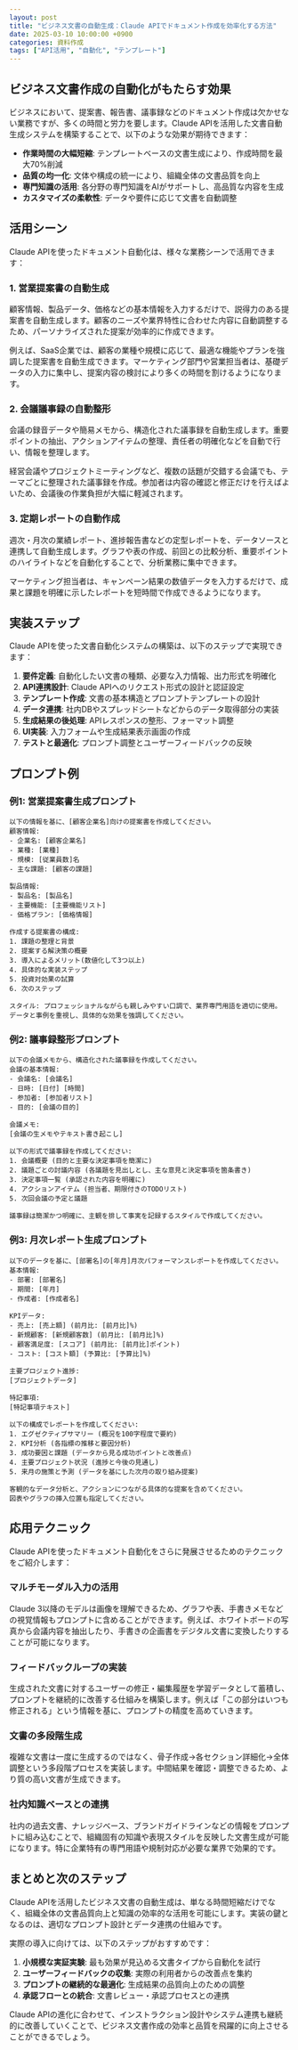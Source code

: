 ```yaml
---
layout: post
title: "ビジネス文書の自動生成：Claude APIでドキュメント作成を効率化する方法"
date: 2025-03-10 10:00:00 +0900
categories: 資料作成
tags: ["API活用", "自動化", "テンプレート"]
---
```

## ビジネス文書作成の自動化がもたらす効果

ビジネスにおいて、提案書、報告書、議事録などのドキュメント作成は欠かせない業務ですが、多くの時間と労力を要します。Claude APIを活用した文書自動生成システムを構築することで、以下のような効果が期待できます：

- **作業時間の大幅短縮**: テンプレートベースの文書生成により、作成時間を最大70%削減
- **品質の均一化**: 文体や構成の統一により、組織全体の文書品質を向上
- **専門知識の活用**: 各分野の専門知識をAIがサポートし、高品質な内容を生成
- **カスタマイズの柔軟性**: データや要件に応じて文書を自動調整

## 活用シーン

Claude APIを使ったドキュメント自動化は、様々な業務シーンで活用できます：

### 1. 営業提案書の自動生成

顧客情報、製品データ、価格などの基本情報を入力するだけで、説得力のある提案書を自動生成します。顧客のニーズや業界特性に合わせた内容に自動調整するため、パーソナライズされた提案が効率的に作成できます。

例えば、SaaS企業では、顧客の業種や規模に応じて、最適な機能やプランを強調した提案書を自動生成できます。マーケティング部門や営業担当者は、基礎データの入力に集中し、提案内容の検討により多くの時間を割けるようになります。

### 2. 会議議事録の自動整形

会議の録音データや簡易メモから、構造化された議事録を自動生成します。重要ポイントの抽出、アクションアイテムの整理、責任者の明確化などを自動で行い、情報を整理します。

経営会議やプロジェクトミーティングなど、複数の話題が交錯する会議でも、テーマごとに整理された議事録を作成。参加者は内容の確認と修正だけを行えばよいため、会議後の作業負担が大幅に軽減されます。

### 3. 定期レポートの自動作成

週次・月次の業績レポート、進捗報告書などの定型レポートを、データソースと連携して自動生成します。グラフや表の作成、前回との比較分析、重要ポイントのハイライトなどを自動化することで、分析業務に集中できます。

マーケティング担当者は、キャンペーン結果の数値データを入力するだけで、成果と課題を明確に示したレポートを短時間で作成できるようになります。

## 実装ステップ

Claude APIを使った文書自動化システムの構築は、以下のステップで実現できます：

1. **要件定義**: 自動化したい文書の種類、必要な入力情報、出力形式を明確化
2. **API連携設計**: Claude APIへのリクエスト形式の設計と認証設定
3. **テンプレート作成**: 文書の基本構造とプロンプトテンプレートの設計
4. **データ連携**: 社内DBやスプレッドシートなどからのデータ取得部分の実装
5. **生成結果の後処理**: APIレスポンスの整形、フォーマット調整
6. **UI実装**: 入力フォームや生成結果表示画面の作成
7. **テストと最適化**: プロンプト調整とユーザーフィードバックの反映

## プロンプト例

### 例1: 営業提案書生成プロンプト

```
以下の情報を基に、[顧客企業名]向けの提案書を作成してください。
顧客情報:
- 企業名: [顧客企業名]
- 業種: [業種]
- 規模: [従業員数]名
- 主な課題: [顧客の課題]

製品情報:
- 製品名: [製品名]
- 主要機能: [主要機能リスト]
- 価格プラン: [価格情報]

作成する提案書の構成:
1. 課題の整理と背景
2. 提案する解決策の概要
3. 導入によるメリット(数値化して3つ以上)
4. 具体的な実装ステップ
5. 投資対効果の試算
6. 次のステップ

スタイル: プロフェッショナルながらも親しみやすい口調で、業界専門用語を適切に使用。
データと事例を重視し、具体的な効果を強調してください。
```

### 例2: 議事録整形プロンプト

```
以下の会議メモから、構造化された議事録を作成してください。
会議の基本情報:
- 会議名: [会議名]
- 日時: [日付] [時間]
- 参加者: [参加者リスト]
- 目的: [会議の目的]

会議メモ:
[会議の生メモやテキスト書き起こし]

以下の形式で議事録を作成してください:
1. 会議概要 (目的と主要な決定事項を簡潔に)
2. 議題ごとの討議内容 (各議題を見出しとし、主な意見と決定事項を箇条書き)
3. 決定事項一覧 (承認された内容を明確に)
4. アクションアイテム (担当者、期限付きのTODOリスト)
5. 次回会議の予定と議題

議事録は簡潔かつ明確に、主観を排して事実を記録するスタイルで作成してください。
```

### 例3: 月次レポート生成プロンプト

```
以下のデータを基に、[部署名]の[年月]月次パフォーマンスレポートを作成してください。
基本情報:
- 部署: [部署名]
- 期間: [年月]
- 作成者: [作成者名]

KPIデータ:
- 売上: [売上額] (前月比: [前月比]%)
- 新規顧客: [新規顧客数] (前月比: [前月比]%)
- 顧客満足度: [スコア] (前月比: [前月比]ポイント)
- コスト: [コスト額] (予算比: [予算比]%)

主要プロジェクト進捗:
[プロジェクトデータ]

特記事項:
[特記事項テキスト]

以下の構成でレポートを作成してください:
1. エグゼクティブサマリー (概況を100字程度で要約)
2. KPI分析 (各指標の推移と要因分析)
3. 成功要因と課題 (データから見る成功ポイントと改善点)
4. 主要プロジェクト状況 (進捗と今後の見通し)
5. 来月の施策と予測 (データを基にした次月の取り組み提案)

客観的なデータ分析と、アクションにつながる具体的な提案を含めてください。
図表やグラフの挿入位置も指定してください。
```

## 応用テクニック

Claude APIを使ったドキュメント自動化をさらに発展させるためのテクニックをご紹介します：

### マルチモーダル入力の活用

Claude 3以降のモデルは画像を理解できるため、グラフや表、手書きメモなどの視覚情報もプロンプトに含めることができます。例えば、ホワイトボードの写真から会議内容を抽出したり、手書きの企画書をデジタル文書に変換したりすることが可能になります。

### フィードバックループの実装

生成された文書に対するユーザーの修正・編集履歴を学習データとして蓄積し、プロンプトを継続的に改善する仕組みを構築します。例えば「この部分はいつも修正される」という情報を基に、プロンプトの精度を高めていきます。

### 文書の多段階生成

複雑な文書は一度に生成するのではなく、骨子作成→各セクション詳細化→全体調整という多段階プロセスを実装します。中間結果を確認・調整できるため、より質の高い文書が生成できます。

### 社内知識ベースとの連携

社内の過去文書、ナレッジベース、ブランドガイドラインなどの情報をプロンプトに組み込むことで、組織固有の知識や表現スタイルを反映した文書生成が可能になります。特に企業特有の専門用語や規制対応が必要な業界で効果的です。

## まとめと次のステップ

Claude APIを活用したビジネス文書の自動生成は、単なる時間短縮だけでなく、組織全体の文書品質向上と知識の効率的な活用を可能にします。実装の鍵となるのは、適切なプロンプト設計とデータ連携の仕組みです。

実際の導入に向けては、以下のステップがおすすめです：

1. **小規模な実証実験**: 最も効果が見込める文書タイプから自動化を試行
2. **ユーザーフィードバックの収集**: 実際の利用者からの改善点を集約
3. **プロンプトの継続的な最適化**: 生成結果の品質向上のための調整
4. **承認フローとの統合**: 文書レビュー・承認プロセスとの連携

Claude APIの進化に合わせて、インストラクション設計やシステム連携も継続的に改善していくことで、ビジネス文書作成の効率と品質を飛躍的に向上させることができるでしょう。
